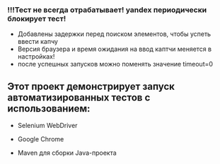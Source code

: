 ### !!!Тест не всегда отрабатывает! yandex периодически блокирует тест!
- Добавлены задержки перед поиском элементов, чтобы успеть ввести капчу
- Версия браузера и время ожидания на ввод каптчи меняется в настройках!
- после успешных запусков можно поменять значение timeout=0

## Этот проект демонстрирует запуск автоматизированных тестов с использованием:

- Selenium WebDriver

- Google Chrome

- Maven для сборки Java-проекта
